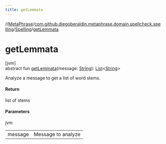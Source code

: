 ```yaml
---
title: getLemmata
---
```

//[MetaPhrase](../../../index.html)/[com.github.diegoberaldin.metaphrase.domain.spellcheck.spelling](../index.html)/[Spelling](index.html)/[getLemmata](get-lemmata.html)



# getLemmata



[jvm]\
abstract fun [getLemmata](get-lemmata.html)(message: [String](https://kotlinlang.org/api/latest/jvm/stdlib/kotlin/-string/index.html)): [List](https://kotlinlang.org/api/latest/jvm/stdlib/kotlin.collections/-list/index.html)&lt;[String](https://kotlinlang.org/api/latest/jvm/stdlib/kotlin/-string/index.html)&gt;



Analyze a message to get a list of word stems.



#### Return



list of stems



#### Parameters


jvm

| | |
|---|---|
| message | Message to analyze |




